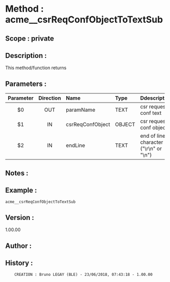 ﻿# **Method :** acme__csrReqConfObjectToTextSub## **Scope :** private## **Description :** This method/function returns## **Parameters :** | Parameter | Direction | Name | Type | Ddescription | |:----:|:----:|:----|:----|:----| | $0 | OUT | paramName | TEXT | csr request conf text | | $1 | IN | csrReqConfObject | OBJECT | csr request conf object | | $2 | IN | endLine | TEXT | end of line character ("\r\n" or "\n") | ## **Notes :** ## **Example :** ```acme__csrReqConfObjectToTextSub```## **Version :** 1.00.00## **Author :** ## **History :**          CREATION : Bruno LEGAY (BLE) - 23/06/2018, 07:43:18 - 1.00.00